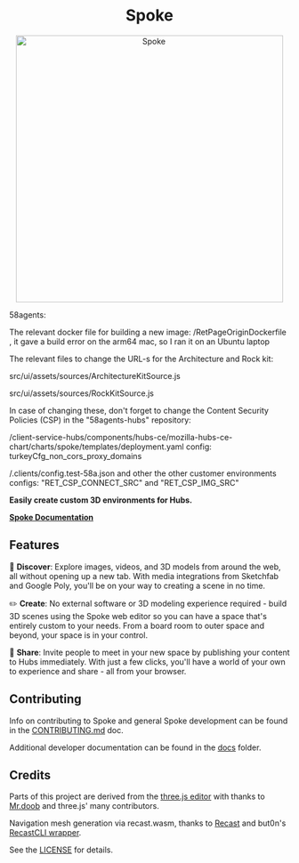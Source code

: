 <h1 align="center">Spoke</h1>

<p align="center"><img width="480" alt="Spoke" src="https://user-images.githubusercontent.com/21111451/66261819-ffd9ff00-e799-11e9-88bf-981d238b4f20.gif"></p>

58agents:

The relevant docker file for building a new image: /RetPageOriginDockerfile , it gave a build error on the arm64 mac, so I ran it on an Ubuntu laptop

The relevant files to change the URL-s for the Architecture and Rock kit:

src/ui/assets/sources/ArchitectureKitSource.js

src/ui/assets/sources/RockKitSource.js

In case of changing these, don't forget to change the Content Security Policies (CSP) in the "58agents-hubs" repository:

/client-service-hubs/components/hubs-ce/mozilla-hubs-ce-chart/charts/spoke/templates/deployment.yaml  config: turkeyCfg_non_cors_proxy_domains

/.clients/config.test-58a.json and other the other customer environments  configs: "RET_CSP_CONNECT_SRC" and "RET_CSP_IMG_SRC"

  **Easily create custom 3D environments for Hubs.**

**[Spoke Documentation](https://github.com/Hubs-Foundation/hubs-docs/blob/master/docs/spoke-creating-projects.md)**

## Features

:telescope: **Discover**: Explore images, videos, and 3D models from around the web, all without opening up a new tab. With media integrations from Sketchfab and Google Poly, you'll be on your way to creating a scene in no time.

:pencil2: **Create**: No external software or 3D modeling experience required - build 3D scenes using the Spoke web editor so you can have a space that's entirely custom to your needs. From a board room to outer space and beyond, your space is in your control.

:tada: **Share**: Invite people to meet in your new space by publishing your content to Hubs immediately. With just a few clicks, you'll have a world of your own to experience and share - all from your browser.

## Contributing

Info on contributing to Spoke and general Spoke development can be found in the [CONTRIBUTING.md](./CONTRIBUTING.md) doc.

Additional developer documentation can be found in the [docs](./docs/README.md) folder.

## Credits

Parts of this project are derived from the [three.js editor](https://threejs.org/editor/)
with thanks to [Mr.doob](https://github.com/mrdoob) and three.js' many contributors.

Navigation mesh generation via recast.wasm, thanks to [Recast](https://github.com/recastnavigation/recastnavigation) and but0n's [RecastCLI wrapper](https://github.com/but0n/recastCLI.js).

See the [LICENSE](LICENSE) for details.
